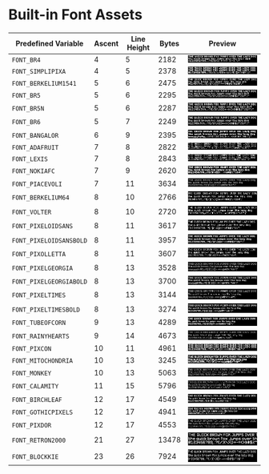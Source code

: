 # Built-in Font Assets
| Predefined Variable | Ascent | Line Height | Bytes | Preview |
|---|---|---|---|---|
| `FONT_BR4` | 4 | 5 | 2182 | ![FONT_BR4](font_images/FONT_BR4.png) |
| `FONT_SIMPLIPIXA` | 4 | 5 | 2378 | ![FONT_SIMPLIPIXA](font_images/FONT_SIMPLIPIXA.png) |
| `FONT_BERKELIUM1541` | 5 | 6 | 2475 | ![FONT_BERKELIUM1541](font_images/FONT_BERKELIUM1541.png) |
| `FONT_BR5` | 5 | 6 | 2295 | ![FONT_BR5](font_images/FONT_BR5.png) |
| `FONT_BR5N` | 5 | 6 | 2287 | ![FONT_BR5N](font_images/FONT_BR5N.png) |
| `FONT_BR6` | 5 | 7 | 2249 | ![FONT_BR6](font_images/FONT_BR6.png) |
| `FONT_BANGALOR` | 6 | 9 | 2395 | ![FONT_BANGALOR](font_images/FONT_BANGALOR.png) |
| `FONT_ADAFRUIT` | 7 | 8 | 2822 | ![FONT_ADAFRUIT](font_images/FONT_ADAFRUIT.png) |
| `FONT_LEXIS` | 7 | 8 | 2843 | ![FONT_LEXIS](font_images/FONT_LEXIS.png) |
| `FONT_NOKIAFC` | 7 | 9 | 2620 | ![FONT_NOKIAFC](font_images/FONT_NOKIAFC.png) |
| `FONT_PIACEVOLI` | 7 | 11 | 3634 | ![FONT_PIACEVOLI](font_images/FONT_PIACEVOLI.png) |
| `FONT_BERKELIUM64` | 8 | 10 | 2766 | ![FONT_BERKELIUM64](font_images/FONT_BERKELIUM64.png) |
| `FONT_VOLTER` | 8 | 10 | 2720 | ![FONT_VOLTER](font_images/FONT_VOLTER.png) |
| `FONT_PIXELOIDSANS` | 8 | 11 | 3617 | ![FONT_PIXELOIDSANS](font_images/FONT_PIXELOIDSANS.png) |
| `FONT_PIXELOIDSANSBOLD` | 8 | 11 | 3957 | ![FONT_PIXELOIDSANSBOLD](font_images/FONT_PIXELOIDSANSBOLD.png) |
| `FONT_PIXOLLETTA` | 8 | 11 | 3607 | ![FONT_PIXOLLETTA](font_images/FONT_PIXOLLETTA.png) |
| `FONT_PIXELGEORGIA` | 8 | 13 | 3528 | ![FONT_PIXELGEORGIA](font_images/FONT_PIXELGEORGIA.png) |
| `FONT_PIXELGEORGIABOLD` | 8 | 13 | 3700 | ![FONT_PIXELGEORGIABOLD](font_images/FONT_PIXELGEORGIABOLD.png) |
| `FONT_PIXELTIMES` | 8 | 13 | 3144 | ![FONT_PIXELTIMES](font_images/FONT_PIXELTIMES.png) |
| `FONT_PIXELTIMESBOLD` | 8 | 13 | 3274 | ![FONT_PIXELTIMESBOLD](font_images/FONT_PIXELTIMESBOLD.png) |
| `FONT_TUBEOFCORN` | 9 | 13 | 4289 | ![FONT_TUBEOFCORN](font_images/FONT_TUBEOFCORN.png) |
| `FONT_RAINYHEARTS` | 9 | 14 | 4673 | ![FONT_RAINYHEARTS](font_images/FONT_RAINYHEARTS.png) |
| `FONT_PIXCON` | 10 | 11 | 4961 | ![FONT_PIXCON](font_images/FONT_PIXCON.png) |
| `FONT_MITOCHONDRIA` | 10 | 13 | 3245 | ![FONT_MITOCHONDRIA](font_images/FONT_MITOCHONDRIA.png) |
| `FONT_MONKEY` | 10 | 13 | 5063 | ![FONT_MONKEY](font_images/FONT_MONKEY.png) |
| `FONT_CALAMITY` | 11 | 15 | 5796 | ![FONT_CALAMITY](font_images/FONT_CALAMITY.png) |
| `FONT_BIRCHLEAF` | 12 | 17 | 4549 | ![FONT_BIRCHLEAF](font_images/FONT_BIRCHLEAF.png) |
| `FONT_GOTHICPIXELS` | 12 | 17 | 4941 | ![FONT_GOTHICPIXELS](font_images/FONT_GOTHICPIXELS.png) |
| `FONT_PIXDOR` | 12 | 17 | 4553 | ![FONT_PIXDOR](font_images/FONT_PIXDOR.png) |
| `FONT_RETRON2000` | 21 | 27 | 13478 | ![FONT_RETRON2000](font_images/FONT_RETRON2000.png) |
| `FONT_BLOCKKIE` | 23 | 26 | 7924 | ![FONT_BLOCKKIE](font_images/FONT_BLOCKKIE.png) |
